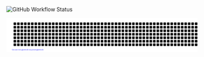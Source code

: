 ![GitHub Workflow Status](https://img.shields.io/github/actions/workflow/status/nwl-x/my-resume/nextjs.yml)

![gitartwork](gitartwork.svg)
